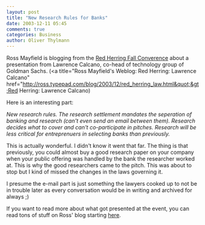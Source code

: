 ```yaml
---
layout: post
title: "New Research Rules for Banks"
date: 2003-12-11 05:45
comments: true
categories: Business
author: Oliver Thylmann
---
```



Ross Mayfield is blogging from the [Red Herring Fall Converence](http://ross.typepad.com/blog/2003/12/red_herring_con.html) about a presentation from Lawrence Calcano, co-head of technology group of Goldman Sachs. (&lt;a title=&quot;Ross Mayfield's Weblog: Red Herring: Lawrence Calcano&quot; href=&quot;http://ross.typepad.com/blog/2003/12/red_herring_law.html&quot;&gt;Red Herring: Lawrence Calcano)

Here is an interesting part:

*New research rules. The research settlement mandates the seperation of banking and research (can't even send an email between them). Research decides what to cover and can't co-participate in pitches. Research will be less critical for entreprenuers in selecting banks than previously.*

This is actually wonderful. I didn't know it went that far. The thing is that previously, you could almost buy a good research paper on your company when your public offering was handled by the bank the researcher worked at. This is why the good researchers came to the pitch. This was about to stop but I kind of missed the changes in the laws governing it. 

I presume the e-mail part is just something the lawyers cooked up to not be in trouble later as every conversation would be in writing and archived for always ;)

If you want to read more about what got presented at the event, you can read tons of stuff on Ross' blog starting [here](http://ross.typepad.com/blog/2003/12/red_herring_con.html).


